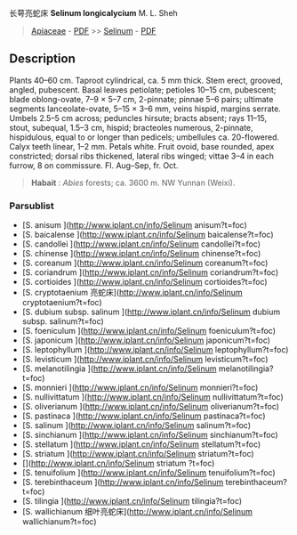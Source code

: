 长萼亮蛇床 **Selinum longicalycium** M. L. Sheh

> [Apiaceae](http://www.iplant.cn/info/Apiaceae?t=foc) - [PDF](http://www.iplant.cn/foc/pdf/Apiaceae.pdf) >> [Selinum](http://www.iplant.cn/info/Selinum?t=foc) - [PDF](http://www.iplant.cn/foc/pdf/Selinum.pdf)
## Description

Plants 40–60 cm. Taproot cylindrical, ca. 5 mm thick. Stem erect, grooved, angled, pubescent. Basal leaves petiolate; petioles 10–15 cm, pubescent; blade oblong-ovate, 7–9 × 5–7 cm, 2-pinnate; pinnae 5–6 pairs; ultimate segments lanceolate-ovate, 5–15 × 3–6 mm, veins hispid, margins serrate. Umbels 2.5–5 cm across; peduncles hirsute; bracts absent; rays 11–15, stout, subequal, 1.5–3 cm, hispid; bracteoles numerous, 2-pinnate, hispidulous, equal to or longer than pedicels; umbellules ca. 20-flowered. Calyx teeth linear, 1–2 mm. Petals white. Fruit ovoid, base rounded, apex constricted; dorsal ribs thickened, lateral ribs winged; vittae 3–4 in each furrow, 8 on commissure. Fl. Aug–Sep, fr. Oct.


> **Habait** : 
>*Abies* forests; ca. 3600 m. NW Yunnan (Weixi).


### Parsublist

* [S.  anisum  ](http://www.iplant.cn/info/Selinum anisum?t=foc)
* [S.  baicalense  ](http://www.iplant.cn/info/Selinum baicalense?t=foc)
* [S.  candollei  ](http://www.iplant.cn/info/Selinum candollei?t=foc)
* [S.  chinense  ](http://www.iplant.cn/info/Selinum chinense?t=foc)
* [S.  coreanum  ](http://www.iplant.cn/info/Selinum coreanum?t=foc)
* [S.  coriandrum  ](http://www.iplant.cn/info/Selinum coriandrum?t=foc)
* [S.  cortioides  ](http://www.iplant.cn/info/Selinum cortioides?t=foc)
* [S.  cryptotaenium  亮蛇床](http://www.iplant.cn/info/Selinum cryptotaenium?t=foc)
* [S.  dubium subsp. salinum  ](http://www.iplant.cn/info/Selinum dubium subsp. salinum?t=foc)
* [S.  foeniculum  ](http://www.iplant.cn/info/Selinum foeniculum?t=foc)
* [S.  japonicum  ](http://www.iplant.cn/info/Selinum japonicum?t=foc)
* [S.  leptophyllum  ](http://www.iplant.cn/info/Selinum leptophyllum?t=foc)
* [S.  levisticum  ](http://www.iplant.cn/info/Selinum levisticum?t=foc)
* [S.  melanotilingia  ](http://www.iplant.cn/info/Selinum melanotilingia?t=foc)
* [S.  monnieri  ](http://www.iplant.cn/info/Selinum monnieri?t=foc)
* [S.  nullivittatum  ](http://www.iplant.cn/info/Selinum nullivittatum?t=foc)
* [S.  oliverianum  ](http://www.iplant.cn/info/Selinum oliverianum?t=foc)
* [S.  pastinaca  ](http://www.iplant.cn/info/Selinum pastinaca?t=foc)
* [S.  salinum  ](http://www.iplant.cn/info/Selinum salinum?t=foc)
* [S.  sinchianum  ](http://www.iplant.cn/info/Selinum sinchianum?t=foc)
* [S.  stellatum  ](http://www.iplant.cn/info/Selinum stellatum?t=foc)
* [S.  striatum  ](http://www.iplant.cn/info/Selinum striatum?t=foc)
* [](http://www.iplant.cn/info/Selinum striatum <homonym1>?t=foc)
* [S.  tenuifolium  ](http://www.iplant.cn/info/Selinum tenuifolium?t=foc)
* [S.  terebinthaceum  ](http://www.iplant.cn/info/Selinum terebinthaceum?t=foc)
* [S.  tilingia  ](http://www.iplant.cn/info/Selinum tilingia?t=foc)
* [S.  wallichianum  细叶亮蛇床](http://www.iplant.cn/info/Selinum wallichianum?t=foc)
